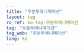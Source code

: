 ```yaml
---
title: "우분투애니메이션"
layout: tag
ro_ref: ko-tag-우분투애니메이션
tag: "우분투애니메이션"
tag_web: "우분투애니메이션"
lang: ko
---
```

